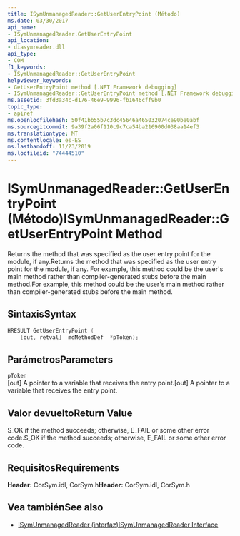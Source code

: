 ```yaml
---
title: ISymUnmanagedReader::GetUserEntryPoint (Método)
ms.date: 03/30/2017
api_name:
- ISymUnmanagedReader.GetUserEntryPoint
api_location:
- diasymreader.dll
api_type:
- COM
f1_keywords:
- ISymUnmanagedReader::GetUserEntryPoint
helpviewer_keywords:
- GetUserEntryPoint method [.NET Framework debugging]
- ISymUnmanagedReader::GetUserEntryPoint method [.NET Framework debugging]
ms.assetid: 3fd3a34c-d176-46e9-9996-fb1646cff9b0
topic_type:
- apiref
ms.openlocfilehash: 50f41bb55b7c3dc45646a465032074ce90be0abf
ms.sourcegitcommit: 9a39f2a06f110c9c7ca54ba216900d038aa14ef3
ms.translationtype: MT
ms.contentlocale: es-ES
ms.lasthandoff: 11/23/2019
ms.locfileid: "74444510"
---
```

# <a name="isymunmanagedreadergetuserentrypoint-method"></a><span data-ttu-id="823b7-102">ISymUnmanagedReader::GetUserEntryPoint (Método)</span><span class="sxs-lookup"><span data-stu-id="823b7-102">ISymUnmanagedReader::GetUserEntryPoint Method</span></span>
<span data-ttu-id="823b7-103">Returns the method that was specified as the user entry point for the module, if any.</span><span class="sxs-lookup"><span data-stu-id="823b7-103">Returns the method that was specified as the user entry point for the module, if any.</span></span> <span data-ttu-id="823b7-104">For example, this method could be the user's main method rather than compiler-generated stubs before the main method.</span><span class="sxs-lookup"><span data-stu-id="823b7-104">For example, this method could be the user's main method rather than compiler-generated stubs before the main method.</span></span>  
  
## <a name="syntax"></a><span data-ttu-id="823b7-105">Sintaxis</span><span class="sxs-lookup"><span data-stu-id="823b7-105">Syntax</span></span>  
  
```cpp  
HRESULT GetUserEntryPoint (  
    [out, retval]  mdMethodDef  *pToken);  
```  
  
## <a name="parameters"></a><span data-ttu-id="823b7-106">Parámetros</span><span class="sxs-lookup"><span data-stu-id="823b7-106">Parameters</span></span>  
 `pToken`  
 <span data-ttu-id="823b7-107">[out] A pointer to a variable that receives the entry point.</span><span class="sxs-lookup"><span data-stu-id="823b7-107">[out] A pointer to a variable that receives the entry point.</span></span>  
  
## <a name="return-value"></a><span data-ttu-id="823b7-108">Valor devuelto</span><span class="sxs-lookup"><span data-stu-id="823b7-108">Return Value</span></span>  
 <span data-ttu-id="823b7-109">S_OK if the method succeeds; otherwise, E_FAIL or some other error code.</span><span class="sxs-lookup"><span data-stu-id="823b7-109">S_OK if the method succeeds; otherwise, E_FAIL or some other error code.</span></span>  
  
## <a name="requirements"></a><span data-ttu-id="823b7-110">Requisitos</span><span class="sxs-lookup"><span data-stu-id="823b7-110">Requirements</span></span>  
 <span data-ttu-id="823b7-111">**Header:** CorSym.idl, CorSym.h</span><span class="sxs-lookup"><span data-stu-id="823b7-111">**Header:** CorSym.idl, CorSym.h</span></span>  
  
## <a name="see-also"></a><span data-ttu-id="823b7-112">Vea también</span><span class="sxs-lookup"><span data-stu-id="823b7-112">See also</span></span>

- [<span data-ttu-id="823b7-113">ISymUnmanagedReader (interfaz)</span><span class="sxs-lookup"><span data-stu-id="823b7-113">ISymUnmanagedReader Interface</span></span>](../../../../docs/framework/unmanaged-api/diagnostics/isymunmanagedreader-interface.md)

